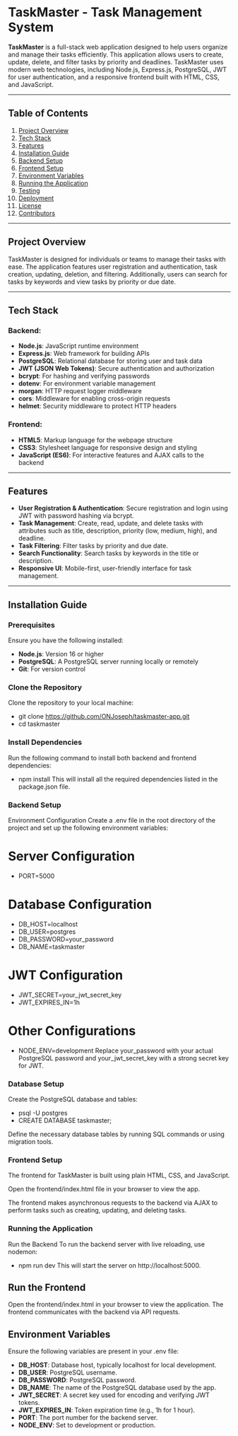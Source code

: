 # TaskMaster - Task Management System

**TaskMaster** is a full-stack web application designed to help users organize and manage their tasks efficiently. This application allows users to create, update, delete, and filter tasks by priority and deadlines. TaskMaster uses modern web technologies, including Node.js, Express.js, PostgreSQL, JWT for user authentication, and a responsive frontend built with HTML, CSS, and JavaScript.

---

## Table of Contents
1. [Project Overview](#project-overview)
2. [Tech Stack](#tech-stack)
3. [Features](#features)
4. [Installation Guide](#installation-guide)
5. [Backend Setup](#backend-setup)
6. [Frontend Setup](#frontend-setup)
7. [Environment Variables](#environment-variables)
8. [Running the Application](#running-the-application)
9. [Testing](#testing)
10. [Deployment](#deployment)
11. [License](#license)
12. [Contributors](#contributors)

---

## Project Overview

TaskMaster is designed for individuals or teams to manage their tasks with ease. The application features user registration and authentication, task creation, updating, deletion, and filtering. Additionally, users can search for tasks by keywords and view tasks by priority or due date.

---

## Tech Stack

### Backend:
- **Node.js**: JavaScript runtime environment
- **Express.js**: Web framework for building APIs
- **PostgreSQL**: Relational database for storing user and task data
- **JWT (JSON Web Tokens)**: Secure authentication and authorization
- **bcrypt**: For hashing and verifying passwords
- **dotenv**: For environment variable management
- **morgan**: HTTP request logger middleware
- **cors**: Middleware for enabling cross-origin requests
- **helmet**: Security middleware to protect HTTP headers

### Frontend:
- **HTML5**: Markup language for the webpage structure
- **CSS3**: Stylesheet language for responsive design and styling
- **JavaScript (ES6)**: For interactive features and AJAX calls to the backend

---

## Features

- **User Registration & Authentication**: Secure registration and login using JWT with password hashing via bcrypt.
- **Task Management**: Create, read, update, and delete tasks with attributes such as title, description, priority (low, medium, high), and deadline.
- **Task Filtering**: Filter tasks by priority and due date.
- **Search Functionality**: Search tasks by keywords in the title or description.
- **Responsive UI**: Mobile-first, user-friendly interface for task management.

---

## Installation Guide

### Prerequisites

Ensure you have the following installed:

- **Node.js**: Version 16 or higher
- **PostgreSQL**: A PostgreSQL server running locally or remotely
- **Git**: For version control

### Clone the Repository

Clone the repository to your local machine:

- git clone https://github.com/ONJoseph/taskmaster-app.git
- cd taskmaster

### Install Dependencies
Run the following command to install both backend and frontend dependencies:

- npm install
This will install all the required dependencies listed in the package.json file.

### Backend Setup
Environment Configuration
Create a .env file in the root directory of the project and set up the following environment variables:

# Server Configuration
- PORT=5000

# Database Configuration
- DB_HOST=localhost
- DB_USER=postgres
- DB_PASSWORD=your_password
- DB_NAME=taskmaster

# JWT Configuration
- JWT_SECRET=your_jwt_secret_key
- JWT_EXPIRES_IN=1h

# Other Configurations
- NODE_ENV=development
Replace your_password with your actual PostgreSQL password and your_jwt_secret_key with a strong secret key for JWT.

### Database Setup
Create the PostgreSQL database and tables:

- psql -U postgres
- CREATE DATABASE taskmaster;

Define the necessary database tables by running SQL commands or using migration tools.

### Frontend Setup
The frontend for TaskMaster is built using plain HTML, CSS, and JavaScript.

Open the frontend/index.html file in your browser to view the app.

The frontend makes asynchronous requests to the backend via AJAX to perform tasks such as creating, updating, and deleting tasks.

### Running the Application
Run the Backend
To run the backend server with live reloading, use nodemon:

- npm run dev
This will start the server on http://localhost:5000.

## Run the Frontend
Open the frontend/index.html in your browser to view the application. The frontend communicates with the backend via API requests.

## Environment Variables
Ensure the following variables are present in your .env file:

- **DB_HOST**: Database host, typically localhost for local development.
- **DB_USER**: PostgreSQL username.
- **DB_PASSWORD**: PostgreSQL password.
- **DB_NAME**: The name of the PostgreSQL database used by the app.
- **JWT_SECRET**: A secret key used for encoding and verifying JWT tokens.
- **JWT_EXPIRES_IN**: Token expiration time (e.g., 1h for 1 hour).
- **PORT**: The port number for the backend server.
- **NODE_ENV**: Set to development or production.

